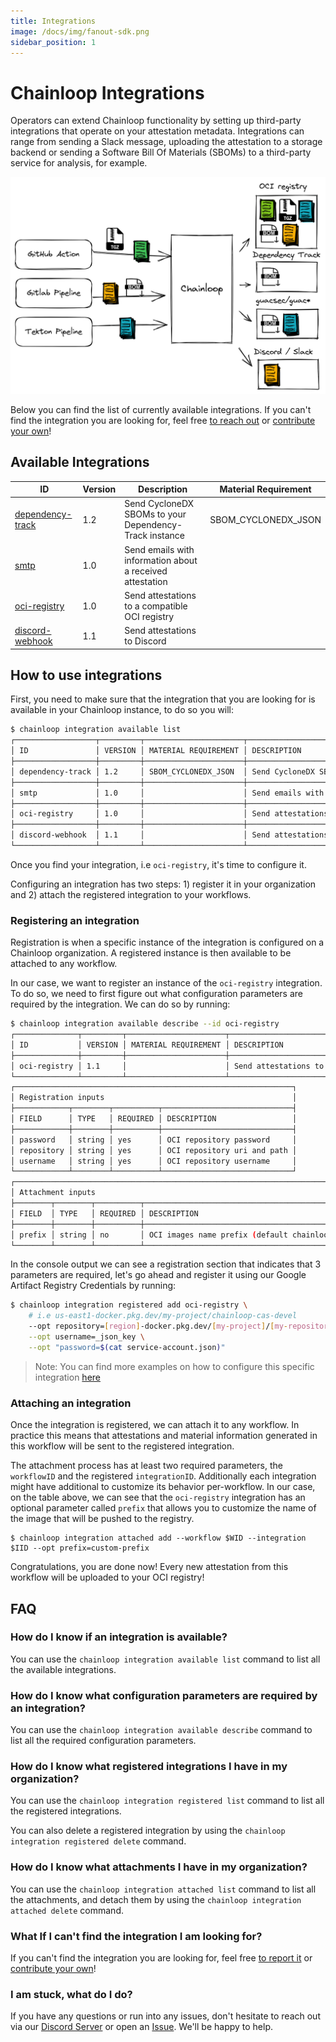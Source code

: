 ```yaml
---
title: Integrations
image: /docs/img/fanout-sdk.png
sidebar_position: 1
---
```


# Chainloop Integrations

Operators can extend Chainloop functionality by setting up third-party integrations that operate on your attestation metadata. Integrations can range from sending a Slack message, uploading the attestation to a storage backend or sending a Software Bill Of Materials (SBOMs) to a third-party service for analysis, for example.

![FanOut Plugin](../img/fanout.png)

Below you can find the list of currently available integrations. If you can't find the integration you are looking for, feel free [to reach out](https://github.com/chainloop-dev/chainloop/issues) or [contribute your own](https://github.com/chainloop-dev/chainloop/blob/main/app/controlplane/plugins/README.md)!

## Available Integrations

| ID | Version | Description | Material Requirement |
| --- | --- | --- | --- |
| [dependency-track](https:/github.com/chainloop-dev/chainloop/tree/main/app/controlplane/plugins/core/dependency-track/v1) | 1.2 | Send CycloneDX SBOMs to your Dependency-Track instance | SBOM_CYCLONEDX_JSON |
| [smtp](https:/github.com/chainloop-dev/chainloop/tree/main/app/controlplane/plugins/core/smtp/v1) | 1.0 | Send emails with information about a received attestation |  |
| [oci-registry](https:/github.com/chainloop-dev/chainloop/tree/main/app/controlplane/plugins/core/oci-registry/v1) | 1.0 | Send attestations to a compatible OCI registry |  |
| [discord-webhook](https:/github.com/chainloop-dev/chainloop/tree/main/app/controlplane/plugins/core/discord-webhook/v1) | 1.1 | Send attestations to Discord |  |

## How to use integrations

First, you need to make sure that the integration that you are looking for is available in your Chainloop instance, to do so you will:

```sh
$ chainloop integration available list
┌──────────────────┬─────────┬──────────────────────┬───────────────────────────────────────────────────────────┐
│ ID               │ VERSION │ MATERIAL REQUIREMENT │ DESCRIPTION                                               │
├──────────────────┼─────────┼──────────────────────┼───────────────────────────────────────────────────────────┤
│ dependency-track │ 1.2     │ SBOM_CYCLONEDX_JSON  │ Send CycloneDX SBOMs to your Dependency-Track instance    │
├──────────────────┼─────────┼──────────────────────┼───────────────────────────────────────────────────────────┤
│ smtp             │ 1.0     │                      │ Send emails with information about a received attestation │
├──────────────────┼─────────┼──────────────────────┼───────────────────────────────────────────────────────────┤
│ oci-registry     │ 1.0     │                      │ Send attestations to a compatible OCI registry            │
├──────────────────┼─────────┼──────────────────────┼───────────────────────────────────────────────────────────┤
│ discord-webhook  │ 1.1     │                      │ Send attestations to Discord                              │
└──────────────────┴─────────┴──────────────────────┴───────────────────────────────────────────────────────────┘
```

Once you find your integration, i.e `oci-registry`, it's time to configure it.

Configuring an integration has two steps: 1) register it in your organization and 2) attach the registered integration to your workflows.

### Registering an integration

Registration is when a specific instance of the integration is configured on a Chainloop organization. A registered instance is then available to be attached to any workflow.

In our case, we want to register an instance of the `oci-registry` integration. To do so, we need to first figure out what configuration parameters are required by the integration. We can do so by running:

```sh
$ chainloop integration available describe --id oci-registry
┌──────────────┬─────────┬──────────────────────┬────────────────────────────────────────────────┐
│ ID           │ VERSION │ MATERIAL REQUIREMENT │ DESCRIPTION                                    │
├──────────────┼─────────┼──────────────────────┼────────────────────────────────────────────────┤
│ oci-registry │ 1.1     │                      │ Send attestations to a compatible OCI registry │
└──────────────┴─────────┴──────────────────────┴────────────────────────────────────────────────┘
┌──────────────────────────────────────────────────────────────┐
│ Registration inputs                                          │
├────────────┬────────┬──────────┬─────────────────────────────┤
│ FIELD      │ TYPE   │ REQUIRED │ DESCRIPTION                 │
├────────────┼────────┼──────────┼─────────────────────────────┤
│ password   │ string │ yes      │ OCI repository password     │
│ repository │ string │ yes      │ OCI repository uri and path │
│ username   │ string │ yes      │ OCI repository username     │
└────────────┴────────┴──────────┴─────────────────────────────┘
┌─────────────────────────────────────────────────────────────────────────┐
│ Attachment inputs                                                       │
├────────┬────────┬──────────┬────────────────────────────────────────────┤
│ FIELD  │ TYPE   │ REQUIRED │ DESCRIPTION                                │
├────────┼────────┼──────────┼────────────────────────────────────────────┤
│ prefix │ string │ no       │ OCI images name prefix (default chainloop) │
└────────┴────────┴──────────┴────────────────────────────────────────────┘
```

In the console output we can see a registration section that indicates that 3 parameters are required, let's go ahead and register it using our Google Artifact Registry Credentials by running:

```sh
$ chainloop integration registered add oci-registry \
    # i.e us-east1-docker.pkg.dev/my-project/chainloop-cas-devel
    --opt repository=[region]-docker.pkg.dev/[my-project]/[my-repository] \
    --opt username=_json_key \
    --opt "password=$(cat service-account.json)"
```

> Note: You can find more examples on how to configure this specific integration [here](https://github.com/chainloop-dev/chainloop/tree/main/app/controlplane/plugins/core/oci-registry/v1)

### Attaching an integration

Once the integration is registered, we can attach it to any workflow. In practice this means that attestations and material information generated in this workflow will be sent to the registered integration.

The attachment process has at least two required parameters, the `workflowID` and the registered `integrationID`. Additionally each integration might have additional to customize its behavior per-workflow. In our case, on the table above, we can see that the `oci-registry` integration has an optional parameter called `prefix` that allows you to customize the name of the image that will be pushed to the registry. 

```console 
$ chainloop integration attached add --workflow $WID --integration $IID --opt prefix=custom-prefix
```

Congratulations, you are done now! Every new attestation from this workflow will be uploaded to your OCI registry!

## FAQ

### How do I know if an integration is available?

You can use the `chainloop integration available list` command to list all the available integrations.

### How do I know what configuration parameters are required by an integration?

You can use the `chainloop integration available describe` command to list all the required configuration parameters.

### How do I know what registered integrations I have in my organization?

You can use the `chainloop integration registered list` command to list all the registered integrations.

You can also delete a registered integration by using the `chainloop integration registered delete` command.

### How do I know what attachments I have in my organization?

You can use the `chainloop integration attached list` command to list all the attachments, and detach them by using the `chainloop integration attached delete` command.

### What If I can't find the integration I am looking for?

If you can't find the integration you are looking for, feel free [to report it](https://github.com/chainloop-dev/chainloop/issues) or [contribute your own](https://github.com/chainloop-dev/chainloop/blob/main/app/controlplane/plugins/README.md)!

### I am stuck, what do I do?

If you have any questions or run into any issues, don't hesitate to reach out via our [Discord Server](https://discord.gg/f7atkaZact) or open an [Issue](https://github.com/chainloop-dev/chainloop/issues/new). We'll be happy to help.